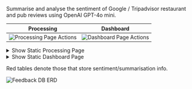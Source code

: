 Summarise and analyse the sentiment of Google / Tripadvisor restaurant and pub reviews using OpenAI GPT-4o mini.

Processing             |  Dashboard
:-------------------------:|:-------------------------:
![Processing Page Actions](assets/ProcessingPageActionsCrop.gif) |  ![Dashboard Page Actions](assets/DashboardPageActionsCrop.gif)
<details><summary>Show Static Processing Page</summary><img src="assets/ProcessingPage.png" alt="Processing Page" /></details><details><summary>Show Static Dashboard Page</summary><img src="assets/DashboardPage.png" alt="Dashboard Page" /></details>


Red tables denote those that store sentiment/summarisation info.

![Feedback DB ERD](https://github.com/user-attachments/assets/3e68a82a-91f1-4b1f-9c42-60e3b308b621)
